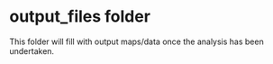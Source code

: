 # output_files folder
This folder will fill with output maps/data once the analysis has been undertaken.
